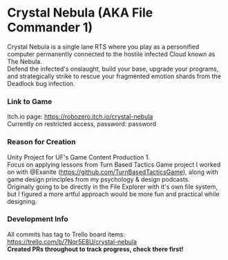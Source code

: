 # Crystal Nebula (AKA File Commander 1)
Crystal Nebula is a single lane RTS where you play as a personified computer permanently connected to the hostile infected Cloud known as The Nebula.\
Defend the infected's onslaught, build your base, upgrade your programs, and strategically strike to rescue your fragmented emotion shards from the Deadlock bug infection. 

### Link to Game
Itch.io page: https://robozero.itch.io/crystal-nebula \
Currently on restricted access, password: password

### Reason for Creation
Unity Project for UF's Game Content Production 1. \
Focus on applying lessons from Turn Based Tactics Game project I worked on with @Exanite (https://github.com/TurnBasedTacticsGame), along with game design principles from my psychology & design podcasts. \
Originally going to be directly in the File Explorer with it's own file system, but I figured a more artful approach would be more fun and practical while designing.  

### Development Info
All commits has tag to Trello board items: https://trello.com/b/7Nqr5E8U/crystal-nebula \
<b> Created PRs throughout to track progress, check there first! </b>

